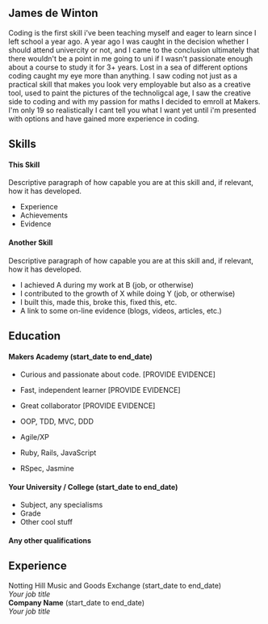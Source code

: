 ## James de Winton

Coding is the first skill i've been teaching myself and eager to learn since I left school a year ago. A year ago I was caught in the decision whether I should attend univercity or not, and I came to the conclusion ultimately that there wouldn't be a point in me going to uni if I wasn't passionate enough about a course to study it for 3+ years. Lost in a sea of different options coding caught my eye more than anything. I saw coding not just as a practical skill that makes you look very employable but also as a creative tool, used to paint the pictures of the technoligcal age, I saw the creative side to coding and with my passion for maths I decided to emroll at Makers. I'm only 19 so realistically I cant tell you what I want yet until i'm presented with options and have gained more experience in coding.

## Skills

#### This Skill

Descriptive paragraph of how capable you are at this skill and, if relevant, how it has developed.

- Experience
- Achievements
- Evidence

#### Another Skill

Descriptive paragraph of how capable you are at this skill and, if relevant, how it has developed.

- I achieved A during my work at B (job, or otherwise)
- I contributed to the growth of X while doing Y (job, or otherwise)
- I built this, made this, broke this, fixed this, etc.
- A link to some on-line evidence (blogs, videos, articles, etc.)

## Education

#### Makers Academy (start_date to end_date)

- Curious and passionate about code. [PROVIDE EVIDENCE]
- Fast, independent learner [PROVIDE EVIDENCE]
- Great collaborator [PROVIDE EVIDENCE]

- OOP, TDD, MVC, DDD
- Agile/XP
- Ruby, Rails, JavaScript
- RSpec, Jasmine

#### Your University / College (start_date to end_date)

- Subject, any specialisms
- Grade
- Other cool stuff

#### Any other qualifications

## Experience

Notting Hill Music and Goods Exchange (start_date to end_date)    
*Your job title*  
**Company Name** (start_date to end_date)   
*Your job title*  
